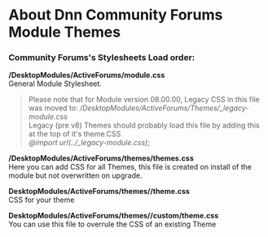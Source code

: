 # About Dnn Community Forums Module Themes

### Community Forums's Stylesheets Load order:   
**/DesktopModules/ActiveForums/module.css**  
General Module Stylesheet.  
>Please note that for Module version 08.00.00, Legacy CSS in this file was moved to: 
>*/DesktopModules/ActiveForums/Themes/_legacy-module.css*  
>Legacy (pre v8) Themes should probably load this file by adding this at the top of it's theme.CSS  
>*@import url(../_legacy-module.css);*

**/DesktopModules/ActiveForums/themes/themes.css**  
Here you can add CSS for all Themes, this file is created on install of the module but not overwritten on upgrade.

**DesktopModules/ActiveForums/themes/<currenttheme>/theme.css**  
CSS for your theme 

**DesktopModules/ActiveForums/themes/<currenttheme>/custom/theme.css**  
You can use this file to overrule the CSS of an existing Theme
